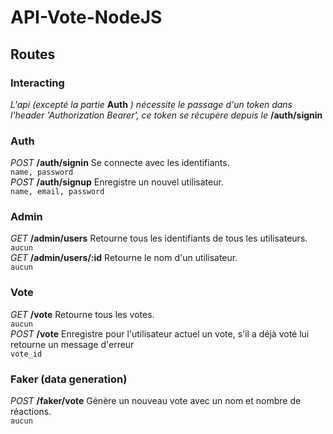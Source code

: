 # API-Vote-NodeJS

## Routes

### Interacting
*L'api (excepté la partie* **Auth** *) nécessite le passage d'un token dans l'header 'Authorization Bearer', ce token se récupère depuis le* **/auth/signin**<br/>

### Auth
*POST* **/auth/signin** Se connecte avec les identifiants.<br/>
```name, password```<br/>
*POST* **/auth/signup** Enregistre un nouvel utilisateur.<br/>
```name, email, password```<br/>

### Admin
*GET* **/admin/users** Retourne tous les identifiants de tous les utilisateurs.<br/>
```aucun```<br/>
*GET* **/admin/users/:id** Retourne le nom d'un utilisateur.<br/>
```aucun```<br/>

### Vote
*GET* **/vote** Retourne tous les votes.<br/>
```aucun```<br/>
*POST* **/vote** Enregistre pour l'utilisateur actuel un vote, s'il a déjà voté lui retourne un message d'erreur<br/>
```vote_id```<br/>

### Faker (data generation)
*POST* **/faker/vote** Génère un nouveau vote avec un nom et nombre de réactions.<br/>
```aucun```<br/>